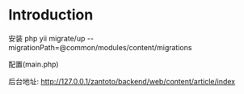 Introduction
============

安装
php yii migrate/up --migrationPath=@common/modules/content/migrations

配置(main.php)

后台地址:
http://127.0.0.1/zantoto/backend/web/content/article/index


